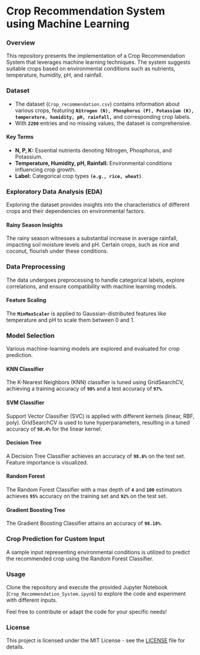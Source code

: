 # Crop Recommendation System using Machine Learning

### Overview

This repository presents the implementation of a Crop Recommendation System that leverages machine learning techniques. The system suggests suitable crops based on environmental conditions such as nutrients, temperature, humidity, pH, and rainfall.

### Dataset

- The dataset (`Crop_recommendation.csv`) contains information about various crops, featuring **`Nitrogen (N), Phosphorus (P), Potassium (K), temperature, humidity, pH, rainfall,`** and corresponding crop labels.
- With **`2200`** entries and no missing values, the dataset is comprehensive.

#### Key Terms

- **N, P, K:** Essential nutrients denoting Nitrogen, Phosphorus, and Potassium.
- **Temperature, Humidity, pH, Rainfall:** Environmental conditions influencing crop growth.
- **Label:** Categorical crop types **`(e.g., rice, wheat)`**.

### Exploratory Data Analysis (EDA)

Exploring the dataset provides insights into the characteristics of different crops and their dependencies on environmental factors.

#### Rainy Season Insights

The rainy season witnesses a substantial increase in average rainfall, impacting soil moisture levels and pH. Certain crops, such as rice and coconut, flourish under these conditions.

### Data Preprocessing

The data undergoes preprocessing to handle categorical labels, explore correlations, and ensure compatibility with machine learning models.

#### Feature Scaling

The **`MinMaxScaler`** is applied to Gaussian-distributed features like temperature and pH to scale them between 0 and 1.

### Model Selection

Various machine-learning models are explored and evaluated for crop prediction.

#### KNN Classifier

The K-Nearest Neighbors (KNN) classifier is tuned using GridSearchCV, achieving a training accuracy of **`98%`** and a test accuracy of **`97%`**.

#### SVM Classifier

Support Vector Classifier (SVC) is applied with different kernels (linear, RBF, poly). GridSearchCV is used to tune hyperparameters, resulting in a tuned accuracy of **`98.4%`** for the linear kernel.

#### Decision Tree

A Decision Tree Classifier achieves an accuracy of **`98.6%`** on the test set. Feature importance is visualized.

#### Random Forest

The Random Forest Classifier with a max depth of **`4`** and **`100`** estimators achieves **`95%`** accuracy on the training set and **`92%`** on the test set.

#### Gradient Boosting Tree

The Gradient Boosting Classifier attains an accuracy of **`98.18%`**.

### Crop Prediction for Custom Input

A sample input representing environmental conditions is utilized to predict the recommended crop using the Random Forest Classifier.

### Usage

Clone the repository and execute the provided Jupyter Notebook (`Crop_Recommendation_System.ipynb`) to explore the code and experiment with different inputs.

Feel free to contribute or adapt the code for your specific needs!

### License

This project is licensed under the MIT License - see the [LICENSE](LICENSE) file for details.
